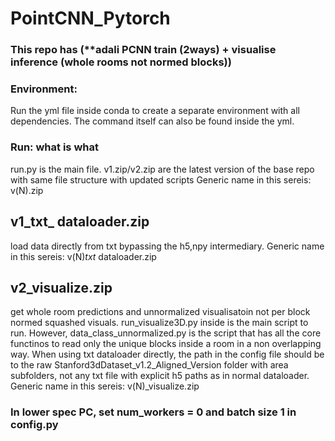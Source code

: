 # PointCNN_Pytorch 
### This repo has (**adali PCNN train (2ways) + visualise inference (whole rooms not normed blocks))
### Environment:
Run the yml file inside conda to create a separate environment with all dependencies. The command itself can also be found inside the yml.
### Run: what is what
run.py is the main file.
v1.zip/v2.zip are the latest version of the base repo with same file structure with updated scripts
Generic name in this sereis: v(N).zip
## v1_txt_ dataloader.zip
load data directly from txt bypassing the h5,npy intermediary.
Generic name in this sereis: v(N)_txt_ dataloader.zip
## v2_visualize.zip
get whole room predictions and unnormalized visualisatoin not per block normed squashed visuals. run_visualize3D.py inside is the main script to run. However, data_class_unnormalized.py is the script that has all the core functinos to read only the unique blocks inside a room in a non overlapping way.
When using txt dataloader directly, the path in the config file should be to the raw Stanford3dDataset_v1.2_Aligned_Version folder with area subfolders, not any txt file with explicit h5 paths as in normal dataloader.
Generic name in this sereis: v(N)_visualize.zip
### In lower spec PC, set num_workers = 0 and batch size 1 in config.py
